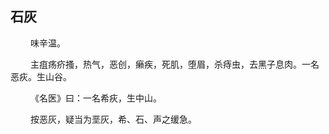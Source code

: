 ## 石灰
<p>&emsp;&emsp;
味辛温。
</p>
<p>&emsp;&emsp;
主疽疡疥搔，热气，恶创，癞疾，死肌，堕眉，杀痔虫，去黑子息肉。一名恶疢。生山谷。
</p>
<p>&emsp;&emsp;
《名医》曰：一名希疢，生中山。
</p>
<p>&emsp;&emsp;
按恶灰，疑当为垩灰，希、石、声之缓急。
</p>